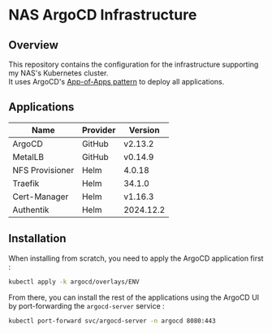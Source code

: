 # NAS ArgoCD Infrastructure

## Overview

This repository contains the configuration for the infrastructure supporting my NAS's Kubernetes cluster.  
It uses ArgoCD's [App-of-Apps pattern](https://argo-cd.readthedocs.io/en/stable/operator-manual/cluster-bootstrapping/) to deploy all applications.

## Applications

| Name            | Provider | Version   |
|-----------------|----------|-----------|
| ArgoCD          | GitHub   | v2.13.2   |
| MetalLB         | GitHub   | v0.14.9   |
| NFS Provisioner | Helm     | 4.0.18    |
| Traefik         | Helm     | 34.1.0    |
| Cert-Manager    | Helm     | v1.16.3   |
| Authentik       | Helm     | 2024.12.2 |

## Installation

When installing from scratch, you need to apply the ArgoCD application first :
```bash
kubectl apply -k argocd/overlays/ENV
```

From there, you can install the rest of the applications using the ArgoCD UI by port-forwarding the `argocd-server` service :
```bash
kubectl port-forward svc/argocd-server -n argocd 8080:443
```
